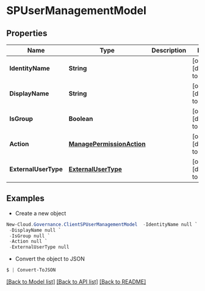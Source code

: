 # SPUserManagementModel
## Properties

Name | Type | Description | Notes
------------ | ------------- | ------------- | -------------
**IdentityName** | **String** |  | [optional] [default to null]
**DisplayName** | **String** |  | [optional] [default to null]
**IsGroup** | **Boolean** |  | [optional] [default to null]
**Action** | [**ManagePermissionAction**](ManagePermissionAction.md) |  | [optional] [default to null]
**ExternalUserType** | [**ExternalUserType**](ExternalUserType.md) |  | [optional] [default to null]

## Examples

- Create a new object
```powershell
New-Cloud.Governance.ClientSPUserManagementModel  -IdentityName null `
 -DisplayName null `
 -IsGroup null `
 -Action null `
 -ExternalUserType null
```

- Convert the object to JSON
```powershell
$ | Convert-ToJSON
```


[[Back to Model list]](../README.md#documentation-for-models) [[Back to API list]](../README.md#documentation-for-api-endpoints) [[Back to README]](../README.md)

